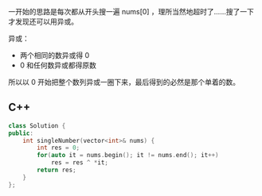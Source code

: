 一开始的思路是每次都从开头搜一遍 nums[0] ，理所当然地超时了……搜了一下才发现还可以用异或。

异或：
- 两个相同的数异或得 0 
- 0 和任何数异或都得原数

所以以 0 开始把整个数列异或一圈下来，最后得到的必然是那个单着的数。

## C++

```c++
class Solution {
public:
    int singleNumber(vector<int>& nums) {
        int res = 0;
        for(auto it = nums.begin(); it != nums.end(); it++)
            res = res ^ *it;
        return res;
    }
};
```
